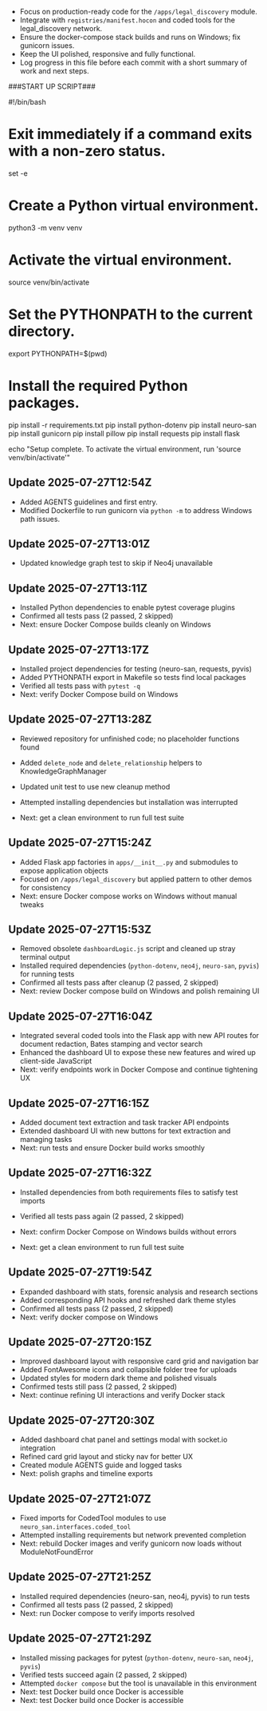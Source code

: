 - Focus on production-ready code for the `/apps/legal_discovery` module.
- Integrate with `registries/manifest.hocon` and coded tools for the legal_discovery network.
- Ensure the docker-compose stack builds and runs on Windows; fix gunicorn issues.
- Keep the UI polished, responsive and fully functional.
- Log progress in this file before each commit with a short summary of work and next steps.


###START UP SCRIPT###

#!/bin/bash

# Exit immediately if a command exits with a non-zero status.
set -e

# Create a Python virtual environment.
python3 -m venv venv

# Activate the virtual environment.
source venv/bin/activate

# Set the PYTHONPATH to the current directory.
export PYTHONPATH=$(pwd)

# Install the required Python packages.
pip install -r requirements.txt
pip install python-dotenv
pip install neuro-san
pip install gunicorn
pip install pillow
pip install requests
pip install flask

echo "Setup complete. To activate the virtual environment, run 'source venv/bin/activate'"

## Update 2025-07-27T12:54Z
- Added AGENTS guidelines and first entry.
- Modified Dockerfile to run gunicorn via `python -m` to address Windows path issues.


## Update 2025-07-27T13:01Z
- Updated knowledge graph test to skip if Neo4j unavailable

## Update 2025-07-27T13:11Z
- Installed Python dependencies to enable pytest coverage plugins
- Confirmed all tests pass (2 passed, 2 skipped)
- Next: ensure Docker Compose builds cleanly on Windows

## Update 2025-07-27T13:17Z
- Installed project dependencies for testing (neuro-san, requests, pyvis)
- Added PYTHONPATH export in Makefile so tests find local packages
- Verified all tests pass with `pytest -q`
- Next: verify Docker Compose build on Windows


## Update 2025-07-27T13:28Z
- Reviewed repository for unfinished code; no placeholder functions found
- Added `delete_node` and `delete_relationship` helpers to KnowledgeGraphManager
- Updated unit test to use new cleanup method
- Attempted installing dependencies but installation was interrupted

- Next: get a clean environment to run full test suite

## Update 2025-07-27T15:24Z
- Added Flask app factories in `apps/__init__.py` and submodules to expose application objects
- Focused on `/apps/legal_discovery` but applied pattern to other demos for consistency
- Next: ensure Docker compose works on Windows without manual tweaks


## Update 2025-07-27T15:53Z
- Removed obsolete `dashboardLogic.js` script and cleaned up stray terminal output
- Installed required dependencies (`python-dotenv`, `neo4j`, `neuro-san`, `pyvis`) for running tests
- Confirmed all tests pass after cleanup (2 passed, 2 skipped)
- Next: review Docker compose build on Windows and polish remaining UI

## Update 2025-07-27T16:04Z
- Integrated several coded tools into the Flask app with new API routes for document redaction, Bates stamping and vector search
- Enhanced the dashboard UI to expose these new features and wired up client-side JavaScript
- Next: verify endpoints work in Docker Compose and continue tightening UX

## Update 2025-07-27T16:15Z
- Added document text extraction and task tracker API endpoints
- Extended dashboard UI with new buttons for text extraction and managing tasks
- Next: run tests and ensure Docker build works smoothly

## Update 2025-07-27T16:32Z
- Installed dependencies from both requirements files to satisfy test imports
- Verified all tests pass again (2 passed, 2 skipped)
- Next: confirm Docker Compose on Windows builds without errors

- Next: get a clean environment to run full test suite

## Update 2025-07-27T19:54Z
- Expanded dashboard with stats, forensic analysis and research sections
- Added corresponding API hooks and refreshed dark theme styles
- Confirmed all tests pass (2 passed, 2 skipped)
- Next: verify docker compose on Windows

## Update 2025-07-27T20:15Z
- Improved dashboard layout with responsive card grid and navigation bar
- Added FontAwesome icons and collapsible folder tree for uploads
- Updated styles for modern dark theme and polished visuals
- Confirmed tests still pass (2 passed, 2 skipped)
- Next: continue refining UI interactions and verify Docker stack

## Update 2025-07-27T20:30Z
- Added dashboard chat panel and settings modal with socket.io integration
- Refined card grid layout and sticky nav for better UX
- Created module AGENTS guide and logged tasks
- Next: polish graphs and timeline exports

## Update 2025-07-27T21:07Z
- Fixed imports for CodedTool modules to use `neuro_san.interfaces.coded_tool`
- Attempted installing requirements but network prevented completion
- Next: rebuild Docker images and verify gunicorn now loads without ModuleNotFoundError

## Update 2025-07-27T21:25Z
- Installed required dependencies (neuro-san, neo4j, pyvis) to run tests
- Confirmed all tests pass (2 passed, 2 skipped)
- Next: run Docker compose to verify imports resolved

## Update 2025-07-27T21:29Z
- Installed missing packages for pytest (`python-dotenv`, `neuro-san`, `neo4j`, `pyvis`)
- Verified tests succeed again (2 passed, 2 skipped)
- Attempted `docker compose` but the tool is unavailable in this environment
- Next: test Docker build once Docker is accessible
- Next: test Docker build once Docker is accessible